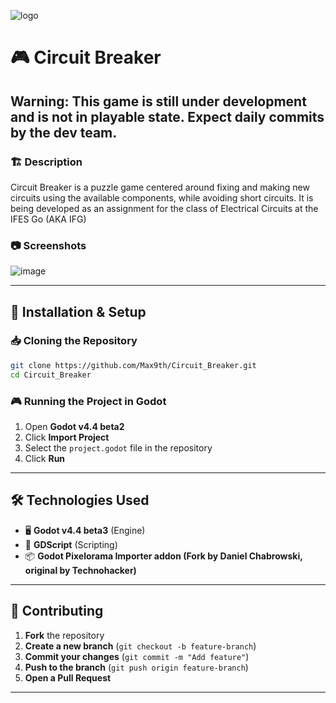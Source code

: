 
![logo](https://github.com/user-attachments/assets/54176eea-e996-4ea7-9e0e-cd6c5b0e99da)

# 🎮 Circuit Breaker

## Warning: This game is still under development and is not in playable state. Expect daily commits by the dev team.

### 🏗️ Description  
Circuit Breaker is a puzzle game centered around fixing and making new circuits using the available components, while avoiding short circuits. It is being developed as an assignment for the class of Electrical Circuits at the IFES Go (AKA IFG)

### 📷 Screenshots  
 ![image](https://github.com/user-attachments/assets/0098eb9b-09f5-48c7-b1be-cfa333238ae8)

---

## 🔧 Installation & Setup  

### 📥 Cloning the Repository  
```sh
git clone https://github.com/Max9th/Circuit_Breaker.git
cd Circuit_Breaker
```

### 🎮 Running the Project in Godot  
1. Open **Godot v4.4 beta2**  
2. Click **Import Project**  
3. Select the `project.godot` file in the repository  
4. Click **Run**  

---

## 🛠️ Technologies Used  
- 🖥️ **Godot v4.4 beta3** (Engine)  
- 🎨 **GDScript** (Scripting)  
- 📦 **Godot Pixelorama Importer addon (Fork by Daniel Chabrowski, original by Technohacker)**

---

## 🤝 Contributing  
1. **Fork** the repository  
2. **Create a new branch** (`git checkout -b feature-branch`)  
3. **Commit your changes** (`git commit -m "Add feature"`)  
4. **Push to the branch** (`git push origin feature-branch`)  
5. **Open a Pull Request**  

---
